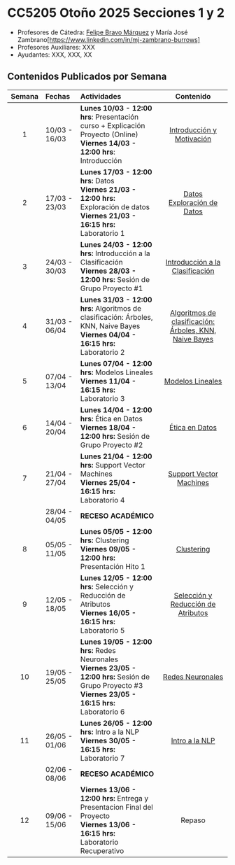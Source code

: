 # CC5205 Otoño 2025 Secciones 1 y 2

* Profesores de Cátedra: [Felipe Bravo Márquez](https://felipebravom.com/)  y María José Zambrano[https://www.linkedin.com/in/mj-zambrano-burrows]
* Profesores Auxiliares: XXX
* Ayudantes: XXX, XXX, XX

## Contenidos Publicados por Semana

| Semana | Fechas        | Actividades                                                  |                          Contenido                           |
| :----: | :------------ | :----------------------------------------------------------- | :----------------------------------------------------------: |
|   1    | 10/03 - 16/03 | **Lunes 10/03 - 12:00 hrs**: Presentación curso + Explicación Proyecto (Online) <br/>**Viernes 14/03 - 12:00 hrs**: Introducción | [Introducción y Motivación](https://docs.google.com/presentation/d/1zRuJ1TV4PN5RlrFawlbgGtGmmCorKC5hTn_6ZOhBhmE/edit?usp=sharing) |
|   2    | 17/03 - 23/03 | **Lunes 17/03 - 12:00 hrs:** Datos <br/> **Viernes 21/03 - 12:00 hrs:** Exploración de datos  <br/> **Viernes 21/03 - 16:15 hrs:** Laboratorio 1 | [Datos](https://docs.google.com/presentation/d/1LluD0OpY3OS9uSgIG7E0cRR8WeVy4A46WmHYERgnqlI/edit?usp=sharing) </br> [Exploración de Datos](https://docs.google.com/presentation/d/16pOVrrTo_4mHuGNVA_z95vFtgc_zkbd2nN3JBeis4fE/edit?usp=drive_link) |
|   3    | 24/03 - 30/03 | **Lunes 24/03 - 12:00 hrs:** Introducción a la Clasificación <br/>**Viernes 28/03 - 12:00 hrs:** Sesión de Grupo Proyecto #1 | [Introducción a la Clasificación](https://docs.google.com/presentation/d/1LQACwkAg4EKFXtt3Qp-3Y3ay-LA8HXtZ4H5kU_Oo1FM/edit?usp=drive_link) |
|   4    | 31/03 - 06/04 | **Lunes 31/03 - 12:00 hrs:** Algoritmos de clasificación: Árboles, KNN, Naive Bayes <br/>**Viernes 04/04 - 16:15 hrs:** Laboratorio 2 | [Algoritmos de clasificación: Árboles, KNN, Naive Bayes](https://docs.google.com/presentation/d/1_fQRS2SJ4YbhAsCfdPQ2kTK9FpUm5Gi67VD6SMBlDFs/edit?usp=sharing) |
|   5    | 07/04 - 13/04 | **Lunes 07/04 - 12:00 hrs:** Modelos Lineales<br/>**Viernes 11/04 - 16:15 hrs:** Laboratorio 3 | [Modelos Lineales](https://docs.google.com/presentation/d/1jALKFpQuO2BYJLyDZLW_Zyd6ezwDF0IVpDGc5MCzf88/edit?usp=drive_link) |
|   6    | 14/04 - 20/04 | **Lunes 14/04 - 12:00 hrs:** Ética en Datos <br/>**Viernes 18/04 - 12:00 hrs:** Sesión de Grupo Proyecto #2 | [Ética en Datos](https://docs.google.com/presentation/d/1dqH-EC7Th1dInc1cU6qnqq4y-BKs_GdPRndzFbik0dI/edit?usp=sharing) |
|   7    | 21/04 - 27/04 | **Lunes 21/04 - 12:00 hrs:** Support Vector Machines<br/>**Viernes 25/04 - 16:15 hrs:** Laboratorio 4 | [Support Vector Machines](https://docs.google.com/presentation/d/1LXNL3rfG3JhoYeA5ApF1KNSVPbGCjC5zInrl2C3IG-c/edit?usp=drive_link) |
|        | 28/04 - 04/05 | **RECESO ACADÉMICO**                                         |                                                              |
|   8    | 05/05 - 11/05 | **Lunes 05/05 - 12:00 hrs:** Clustering<br/>**Viernes 09/05 - 12:00 hrs:** Presentación Hito 1 | [Clustering](https://valbarriere.github.io/minerias/9_clustering/) |
|   9    | 12/05 - 18/05 | **Lunes 12/05 - 12:00 hrs:** Selección y Reducción de Atributos <br/>**Viernes 16/05 - 16:15 hrs:** Laboratorio 5 | [Selección y Reducción de Atributos](https://valbarriere.github.io/minerias/10_reduccion_atributos/) |
|   10   | 19/05 - 25/05 | **Lunes 19/05 - 12:00 hrs:** Redes Neuronales<br/>**Viernes 23/05 - 12:00 hrs:** Sesión de Grupo Proyecto #3 <br/>**Viernes 23/05 - 16:15 hrs:** Laboratorio 6 | [Redes Neuronales](https://valbarriere.github.io/minerias/11_NN/) |
|   11   | 26/05 - 01/06 | **Lunes 26/05 - 12:00 hrs:** Intro a la NLP<br/>**Viernes 30/05 - 16:15 hrs:** Laboratorio 7 | [Intro a la NLP](https://valbarriere.github.io/minerias/12_NLP/) |
|        | 02/06 - 08/06 | **RECESO ACADÉMICO**                                         |                                                              |
|   12   | 09/06 - 15/06 | **Viernes 13/06 - 12:00 hrs:** Entrega y Presentacion Final del Proyecto <br/>**Viernes 13/06 - 16:15 hrs:** Laboratorio Recuperativo |                            Repaso                            |
